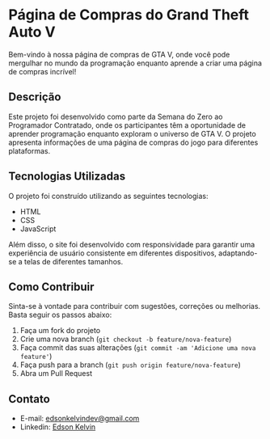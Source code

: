 # Página de Compras do Grand Theft Auto V

Bem-vindo à nossa página de compras de GTA V, onde você pode mergulhar no mundo da programação enquanto aprende a criar uma página de compras incrível!

## Descrição

Este projeto foi desenvolvido como parte da Semana do Zero ao Programador Contratado, onde os participantes têm a oportunidade de aprender programação enquanto exploram o universo de GTA V. O projeto apresenta informações de uma página de compras do jogo para diferentes plataformas.

## Tecnologias Utilizadas

O projeto foi construído utilizando as seguintes tecnologias:

- HTML
- CSS
- JavaScript

Além disso, o site foi desenvolvido com responsividade para garantir uma experiência de usuário consistente em diferentes dispositivos, adaptando-se a telas de diferentes tamanhos.

## Como Contribuir

Sinta-se à vontade para contribuir com sugestões, correções ou melhorias. Basta seguir os passos abaixo:

1. Faça um fork do projeto
2. Crie uma nova branch (`git checkout -b feature/nova-feature`)
3. Faça commit das suas alterações (`git commit -am 'Adicione uma nova feature'`)
4. Faça push para a branch (`git push origin feature/nova-feature`)
5. Abra um Pull Request

## Contato

- E-mail: edsonkelvindev@gmail.com
- Linkedin: [Edson Kelvin](https://www.linkedin.com/in/edson-kelvin)
